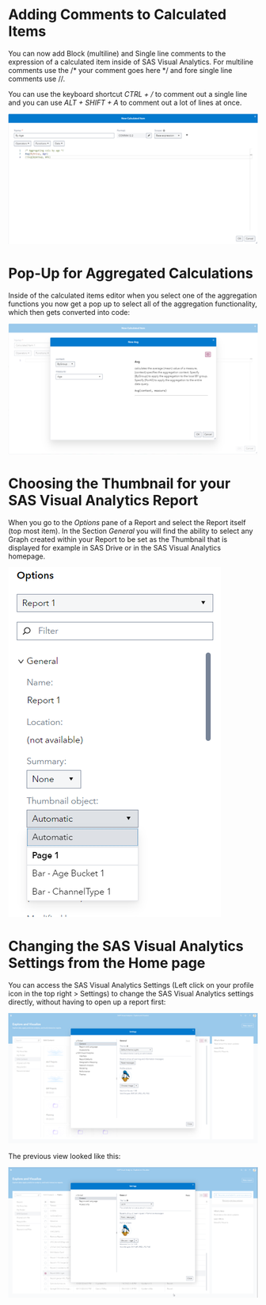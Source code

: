 # Adding Comments to Calculated Items

You can now add Block (multiline) and Single line comments to the expression of a calculated item inside of SAS Visual Analytics. For multiline comments use the /* your comment goes here */ and fore single line comments use //.

You can use the keyboard shortcut *CTRL + /* to comment out a single line and you can use *ALT + SHIFT + A* to comment out a lot of lines at once.

![Comments in Calculated Comments](./SAS-VA-Calculated-Items-Comments.png)



# Pop-Up for Aggregated Calculations

Inside of the calculated items editor when you select one of the aggregation functions you now get a pop up to select all of the aggregation functionality, which then gets converted into code:

![Aggregated Calculations Pop Up](./SAS-VA-Aggregate-Pop-Up.png)

# Choosing the Thumbnail for your SAS Visual Analytics Report

When you go to the *Options* pane of a Report and select the Report itself (top most item). In the Section *General* you will find the ability to select any Graph created within your Report to be set as the Thumbnail that is displayed for example in SAS Drive or in the SAS Visual Analytics homepage.

![Select Thumbnail Object](./SAS-VA-Choose-Thumbnail-Object.png)

# Changing the SAS Visual Analytics Settings from the Home page

You can access the SAS Visual Analytics Settings (Left click on your profile icon in the top right > Settings) to change the SAS Visual Analytics settings directly, without having to open up a report first:

![Settings page in 2023.08](./SAS-VA-Settings-Homepage-View-202308.png)

The previous view looked like this:

![Settings page in 2023.07](./SAS-VA-Settings-Homepage-View-202307.png)